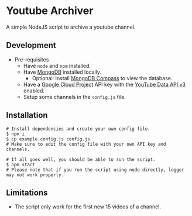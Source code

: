 # Youtube Archiver
A simple NodeJS script to archive a youtube channel.

## Development
* Pre-requisites
  * Have `node` and `npm` installed.
  * Have [MongoDB](https://www.mongodb.com/docs/manual/installation/) installed locally.
    * Optional: Install [MongoDB Compass](https://www.mongodb.com/products/compass) to view the database.
  * Have a [Google Cloud Project](https://console.cloud.google.com/apis/credentials) API key with the [YouTube Data API v3](https://console.cloud.google.com/apis/library/youtube.googleapis.com) enabled.
  * Setup some channels in the `config.js` file.

## Installation
```
# Install dependencies and create your own config file.
$ npm i
$ cp example.config.js config.js
# Make sure to edit the config file with your own API key and channels.

# If all goes well, you should be able to run the script.
$ npm start
# Please note that if you run the script using node directly, logger may not work properly.
```

## Limitations
* The script only work for the first new 15 videos of a channel.